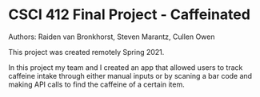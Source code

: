 # CSCI 412 Final Project - Caffeinated

Authors: Raiden van Bronkhorst, Steven Marantz, Cullen Owen

This project was created remotely Spring 2021.

In this project my team and I created an app that allowed users to track caffeine intake through either manual inputs or by scaning a bar code and making API calls to find the caffeine of a certain item.
